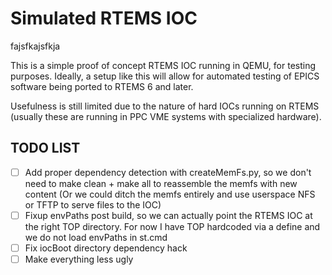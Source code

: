 # Simulated RTEMS IOC

fajsfkajsfkja

This is a simple proof of concept RTEMS IOC running in QEMU, for testing purposes. Ideally, a setup like this will allow for automated testing of EPICS software being ported to RTEMS 6 and later. 

Usefulness is still limited due to the nature of hard IOCs running on RTEMS (usually these are running in PPC VME systems with specialized hardware).

## TODO LIST

- [ ] Add proper dependency detection with createMemFs.py, so we don't need to make clean + make all to reassemble the memfs with new content (Or we could ditch the memfs entirely and use userspace NFS or TFTP to serve files to the IOC)
- [ ] Fixup envPaths post build, so we can actually point the RTEMS IOC at the right TOP directory. For now I have TOP hardcoded via a define and we do not load envPaths in st.cmd
- [ ] Fix iocBoot directory dependency hack
- [ ] Make everything less ugly
